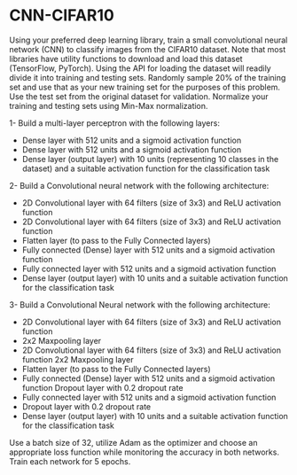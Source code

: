 # CNN-CIFAR10

Using your preferred deep learning library, train a small convolutional neural network (CNN) to classify images from the CIFAR10 dataset. Note that most libraries have utility functions to download and load this dataset (TensorFlow, PyTorch).
Using the API for loading the dataset will readily divide it into training and testing sets. Randomly sample 20% of the training set and use that as your new training set for the purposes of this problem. Use the test set from the original dataset for validation. Normalize your training and testing sets using Min-Max normalization.


1- Build a multi-layer perceptron with the following layers:
* Dense layer with 512 units and a sigmoid activation function
* Dense layer with 512 units and a sigmoid activation function
* Dense layer (output layer) with 10 units (representing 10 classes in the dataset) and a suitable activation function for the classification task


2- Build a Convolutional neural network with the following architecture:
* 2D Convolutional layer with 64 filters (size of 3x3) and ReLU activation function
* 2D Convolutional layer with 64 filters (size of 3x3) and ReLU activation function
* Flatten layer (to pass to the Fully Connected layers)
* Fully connected (Dense) layer with 512 units and a sigmoid activation function
* Fully connected layer with 512 units and a sigmoid activation function
* Dense layer (output layer) with 10 units and a suitable activation function for the classification task


3- Build a Convolutional Neural network with the following architecture:
* 2D Convolutional layer with 64 filters (size of 3x3) and ReLU activation function
* 2x2 Maxpooling layer 
* 2D Convolutional layer with 64 filters (size of 3x3) and ReLU activation function 2x2 Maxpooling layer
* Flatten layer (to pass to the Fully Connected layers)
* Fully connected (Dense) layer with 512 units and a sigmoid activation function Dropout layer with 0.2 dropout rate
* Fully connected layer with 512 units and a sigmoid activation function
* Dropout layer with 0.2 dropout rate
* Dense layer (output layer) with 10 units and a suitable activation function for the classification task


Use a batch size of 32, utilize Adam as the optimizer and choose an appropriate loss function while
monitoring the accuracy in both networks. Train each network for 5 epochs.
